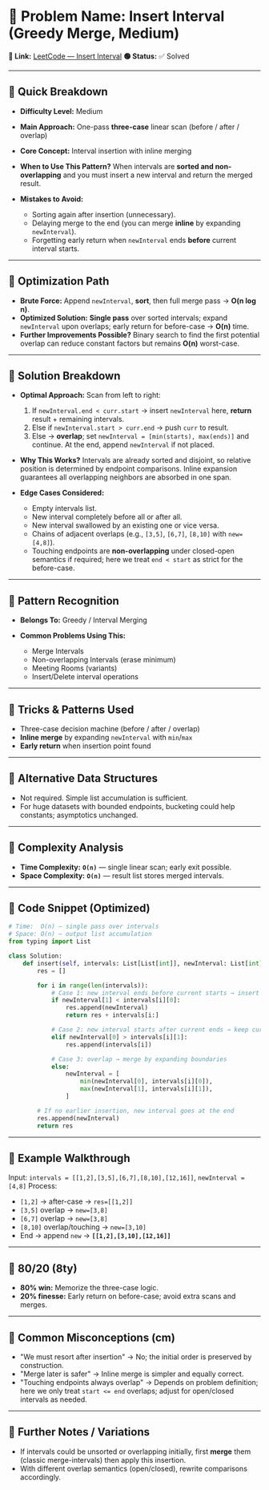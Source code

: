 # 🔹 Problem Name: Insert Interval (Greedy Merge, Medium)

**🔗 Link:** [LeetCode — Insert Interval](https://leetcode.com/problems/insert-interval/)
**🟢 Status:** ✅ Solved

---

## 🔹 Quick Breakdown

* **Difficulty Level:** Medium
* **Main Approach:** One-pass **three-case** linear scan (before / after / overlap)
* **Core Concept:** Interval insertion with inline merging
* **When to Use This Pattern?** When intervals are **sorted and non-overlapping** and you must insert a new interval and return the merged result.
* **Mistakes to Avoid:**

  * Sorting again after insertion (unnecessary).
  * Delaying merge to the end (you can merge **inline** by expanding `newInterval`).
  * Forgetting early return when `newInterval` ends **before** current interval starts.

---

## 🔹 Optimization Path

* **Brute Force:** Append `newInterval`, **sort**, then full merge pass → **O(n log n)**.
* **Optimized Solution:** **Single pass** over sorted intervals; expand `newInterval` upon overlaps; early return for before-case → **O(n)** time.
* **Further Improvements Possible?** Binary search to find the first potential overlap can reduce constant factors but remains **O(n)** worst-case.

---

## 🔹 Solution Breakdown

* **Optimal Approach:** Scan from left to right:

  1. If `newInterval.end < curr.start` → insert `newInterval` here, **return** result + remaining intervals.
  2. Else if `newInterval.start > curr.end` → push `curr` to result.
  3. Else → **overlap**; set `newInterval = [min(starts), max(ends)]` and continue.
     At the end, append `newInterval` if not placed.
* **Why This Works?** Intervals are already sorted and disjoint, so relative position is determined by endpoint comparisons. Inline expansion guarantees all overlapping neighbors are absorbed in one span.
* **Edge Cases Considered:**

  * Empty intervals list.
  * New interval completely before all or after all.
  * New interval swallowed by an existing one or vice versa.
  * Chains of adjacent overlaps (e.g., `[3,5]`, `[6,7]`, `[8,10]` with `new=[4,8]`).
  * Touching endpoints are **non-overlapping** under closed-open semantics if required; here we treat `end < start` as strict for the before-case.

---

## 🔹 Pattern Recognition

* **Belongs To:** Greedy / Interval Merging
* **Common Problems Using This:**

  * Merge Intervals
  * Non-overlapping Intervals (erase minimum)
  * Meeting Rooms (variants)
  * Insert/Delete interval operations

---

## 🔹 Tricks & Patterns Used

* Three-case decision machine (before / after / overlap)
* **Inline merge** by expanding `newInterval` with `min`/`max`
* **Early return** when insertion point found

---

## 🔹 Alternative Data Structures

* Not required. Simple list accumulation is sufficient.
* For huge datasets with bounded endpoints, bucketing could help constants; asymptotics unchanged.

---

## 🔹 Complexity Analysis

* **Time Complexity:** **`O(n)`** — single linear scan; early exit possible.
* **Space Complexity:** **`O(n)`** — result list stores merged intervals.

---

## 🔹 Code Snippet (Optimized)

```python
# Time:  O(n) — single pass over intervals
# Space: O(n) — output list accumulation
from typing import List

class Solution:
    def insert(self, intervals: List[List[int]], newInterval: List[int]) -> List[List[int]]:
        res = []

        for i in range(len(intervals)):
            # Case 1: new interval ends before current starts → insert and finish
            if newInterval[1] < intervals[i][0]:
                res.append(newInterval)
                return res + intervals[i:]

            # Case 2: new interval starts after current ends → keep current
            elif newInterval[0] > intervals[i][1]:
                res.append(intervals[i])

            # Case 3: overlap → merge by expanding boundaries
            else:
                newInterval = [
                    min(newInterval[0], intervals[i][0]),
                    max(newInterval[1], intervals[i][1]),
                ]

        # If no earlier insertion, new interval goes at the end
        res.append(newInterval)
        return res
```

---

## 🔹 Example Walkthrough

Input: `intervals = [[1,2],[3,5],[6,7],[8,10],[12,16]]`, `newInterval = [4,8]`
Process:

* `[1,2]` → after-case → `res=[[1,2]]`
* `[3,5]` overlap → `new=[3,8]`
* `[6,7]` overlap → `new=[3,8]`
* `[8,10]` overlap/touching → `new=[3,10]`
* End → append `new` → **`[[1,2],[3,10],[12,16]]`**

---

## 🔹 80/20 (8ty)

* **80% win:** Memorize the three-case logic.
* **20% finesse:** Early return on before-case; avoid extra scans and merges.

---

## 🔹 Common Misconceptions (cm)

* "We must resort after insertion" → No; the initial order is preserved by construction.
* "Merge later is safer" → Inline merge is simpler and equally correct.
* "Touching endpoints always overlap" → Depends on problem definition; here we only treat `start <= end` overlaps; adjust for open/closed intervals as needed.

---

## 🔹 Further Notes / Variations

* If intervals could be unsorted or overlapping initially, first **merge** them (classic merge-intervals) then apply this insertion.
* With different overlap semantics (open/closed), rewrite comparisons accordingly.
